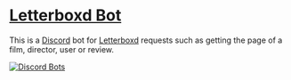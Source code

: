 # [Letterboxd Bot](https://boxdbot.com)

This is a [Discord](https://discordapp.com/) bot for [Letterboxd](https://letterboxd.com/) requests such as getting the page of a film, director, user or review.  

[![Discord Bots](https://discordbots.org/api/widget/437737824255737857.svg)](https://discordbots.org/bot/437737824255737857)